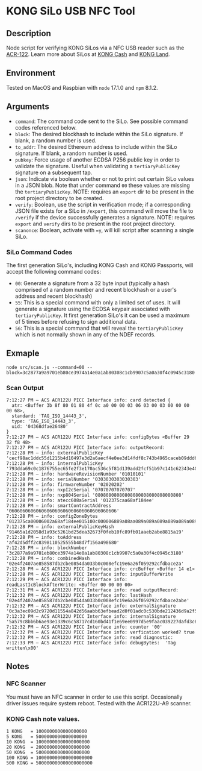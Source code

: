 # KONG SiLo USB NFC Tool

## Description

Node script for verifying KONG SiLos via a NFC USB reader such as the [ACR-122](https://www.acs.com.hk/en/products/3/acr122u-usb-nfc-reader/). Learn more about SiLos at [KONG Cash](https://kong.cash/) and [KONG Land](https://kong.land/).

## Environment

Tested on MacOS and Raspbian with `node` 17.1.0 and `npm` 8.1.2. 

## Arguments

- `command`: The command code sent to the SiLo. See possible command codes referenced below.
- `block`: The desired blockhash to include within the SiLo signature. If blank, a random number is used.
- `to_addr`: The desired Ethereum address to include within the SiLo signature. If blank, a random number is used.
- `pubkey`: Force usage of another ECDSA P256 public key in order to validate the signature. Useful when validating a `tertiaryPublicKey` signature on a subsequent tap.
- `json`: Indicate via boolean whether or not to print out certain SiLo values in a JSON blob. Note that under command `00` these values are missing the `tertiaryPublicKey`. NOTE: requires an `export` dir to be present in the root project directory to be created.
- `verify`: Boolean, use the script in verification mode; if a corresponding JSON file exists for a SiLo in `/export`, this command will move the file to `/verify` if the device successfully generates a signature. NOTE: requires `export` and `verify` dirs to be present in the root project directory.
- `scanonce`: Boolean, activate with `=y`, will kill script after scanning a single SiLo.

### SiLo Command Codes

The first generation SiLo's, including KONG Cash and KONG Passports, will accept the following command codes:

- `00`: Generate a signature from a 32 byte input (typically a hash comprised of a random number and recent blockhash or a user's address and recent blockhash)
- `55`: This is a special command with only a limited set of uses. It will generate a signature using the ECDSA keypair associated with `tertiaryPublicKey`. It first generation SiLo's it can be used a maximum of 5 times before refusing to sign additional data.
- `56`: This is a special command that will reveal the `tertiaryPublicKey` which is not normally shown in any of the NDEF records.

## Exmaple

```
node src/scan.js --command=00 --block=3c2877a9a9701eb80ce3974a14e0a1ab80308c1cb9907c5a0a30f4c0945c3180
```

### Scan Output

```
7:12:27 PM – ACS ACR122U PICC Interface info: card detected {
  atr: <Buffer 3b 8f 80 01 80 4f 0c a0 00 00 03 06 03 00 03 00 00 00 00 68>,
  standard: 'TAG_ISO_14443_3',
  type: 'TAG_ISO_14443_3',
  uid: '04368dfae26480'
}
7:12:27 PM – ACS ACR122U PICC Interface info: configBytes <Buffer 29 32 f8 48>
7:12:27 PM – ACS ACR122U PICC Interface info: outputRecord:
7:12:28 PM – info: externalPublicKey 'cecf98ac1ddc55d1215b4d10497e3d2a6aecf4e0ee3d14fdf8c743b4965caceb09ddd61ac5bd48a6982ab640b707a9f334606fe79fda742d6c991e7bb3a7ebf8'
7:12:28 PM – info: internalPublicKey '793dda69c0c1876755ec65fe2f3e170ac536c5f81d139add2fcf51b97c141c62343e400ccae8402a7f55372cb0363ea6e36256bc4ec567b37b3159a04e86e51e'
7:12:28 PM – info: hardwareRevisionNumber '01010101'
7:12:28 PM – info: serialNumber '0303030303030303'
7:12:28 PM – info: firmwareNumber '02020202'
7:12:28 PM – info: nxpI2cSerial '07070707070707'
7:12:28 PM – info: nxp804Serial '08080808080808080808080808080808'
7:12:28 PM – info: atecc608aSerial '012375caa68af184ee'
7:12:28 PM – info: smartContractAddress '0606060606060606060606060606060606060606'
7:12:28 PM – info: configZoneBytes '012375ca00006002a68af184ee015100c000006889a08aa089a089a089a089a089a089a000000000000000000000000000000000ffffffff00000000ffffffff000000000000000000000000000000000000000000000000fcd9000000000000310071003100310031003100310031001c0070007000700070003c003c003c00'
7:12:28 PM – info: externalPublicKeyHash '91465a1d2058d1a93c5261bd25dea32673f0feb10fc89fb01aaeb2abe8815a19'
7:12:28 PM – info: toAddress 'af42d5dff2c8398110525555b48d7f156a498680'
7:12:28 PM – info: blockNumber '3c2877a9a9701eb80ce3974a14e0a1ab80308c1cb9907c5a0a30f4c0945c3180'
7:12:28 PM – info: combinedHash '02e4f2407ae858587db2cbe0854da033b0c008efc19e6a26f059292cfdbace2a'
7:12:28 PM – ACS ACR122U PICC Interface info: crcBuffer <Buffer 14 e1>
7:12:28 PM – ACS ACR122U PICC Interface info: inputBufferWrite
7:12:29 PM – ACS ACR122U PICC Interface info: readLastIcBlockAfterWrite: <Buffer 00 00 00 00>
7:12:31 PM – ACS ACR122U PICC Interface info: read outputRecord:
7:12:32 PM – ACS ACR122U PICC Interface info: lastHash '02e4f2407ae858587db2cbe0854da033b0c008efc19e6a26f059292cfdbace2abe'
7:12:32 PM – ACS ACR122U PICC Interface info: externalSignature '0c3a3ec09d2c9720d11554a842d56aabb63efbead2d0f01adc0c530bde212436d9a2f5684bfd2c7c8ed741b341fb967d522dc4d47a60aa1d91a0484f680dc6bb'
7:12:32 PM – ACS ACR122U PICC Interface info: internalSignature '5a579c8bb6b6ae93e1339c6c58717cd160bd41f1e69ee0997d5e9faac039227dafd3c655eb48788000d6dcdde5fd42b664be2dc87e1c72a699de12418401ee3a'
7:12:32 PM – ACS ACR122U PICC Interface info: counter '00'
7:12:32 PM – ACS ACR122U PICC Interface info: verfication worked? true
7:12:32 PM – ACS ACR122U PICC Interface info: read diagnostic:
7:12:33 PM – ACS ACR122U PICC Interface info: debugBytes:  'Tag written\x00'
```

## Notes

### NFC Scanner

You must have an NFC scanner in order to use this script. Occasionally driver issues require system reboot. Tested with the ACR122U-A9 scanner.

### KONG Cash note values.

```
1 KONG   = 1000000000000000000
5 KONG   = 5000000000000000000
10 KONG  = 10000000000000000000
20 KONG  = 20000000000000000000
50 KONG  = 50000000000000000000
100 KONG = 100000000000000000000
500 KONG = 500000000000000000000
```
